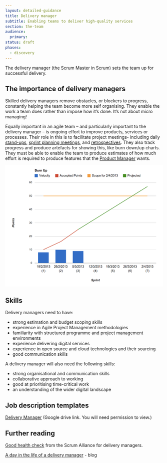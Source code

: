 ```yaml
---
layout: detailed-guidance
title: Delivery manager
subtitle: Enabling teams to deliver high-quality services
section: the-team
audience:
  primary:
status: draft
phases:
  - discovery
---
```


The delivery manager (the Scrum Master in Scrum) sets the team up for successful delivery.

## The importance of delivery managers

Skilled delivery managers remove obstacles, or blockers to progress, constantly helping the team become more self organising. They enable the work a team does rather than impose how it’s done. It’s not about micro managing!

Equally important in an agile team – and particularly important to the delivery manager – is ongoing effort to improve products, services or processes. Their role in this is to facilitate project meetings- including daily [stand-ups](/agile/featuresofagile.html), [sprint planning meetings](/agile/featuresofagile.html), and [retrospectives](/agile/runningretrospectives.html). They also track progress and produce artefacts for showing this, like burn down/up charts. They must be able to enable the team to produce estimates of how much effort is required to produce features that the [Product Manager](/the-team/servicemanager.html) wants.

![example burn-up chart](burn-up.png)

## Skills

Delivery managers need to have:

* strong estimation and budget scoping skills
* experience in Agile Project Management methodologies
* familiarity with structured programme and project management environments
* experience delivering digital services
* experience in open source and cloud technologies and their sourcing
* good communication skills

A delivery manager will also need the following skills:

* strong organisational and communication skills
* collaborative approach to working
* good at prioritising time-critical work
* an understanding of the wider digital landscape

## Job description templates
[Delivery Manager](https://docs.google.com/a/digital.cabinet-office.gov.uk/document/d/1fF_PnQeSQg75EvJzH316HoSee3J86ywd2j2EcXPbXuE/edit) (Google drive link. You will need permission to view.)


## Further reading
[Good health check](http://www.scrumalliance.org/articles/103-the-managers-role-in-agile) from the Scrum Alliance for delivery managers.

[A day in the life of a delivery manager](http://digital.cabinetoffice.gov.uk/2012/12/12/a-day-in-the-life-of-a-delivery-manager/) - blog
